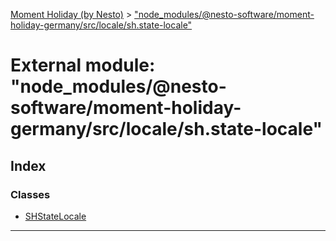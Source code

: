 [Moment Holiday (by Nesto)](../README.md) > ["node_modules/@nesto-software/moment-holiday-germany/src/locale/sh.state-locale"](../modules/_node_modules__nesto_software_moment_holiday_germany_src_locale_sh_state_locale_.md)

# External module: "node_modules/@nesto-software/moment-holiday-germany/src/locale/sh.state-locale"

## Index

### Classes

* [SHStateLocale](../classes/_node_modules__nesto_software_moment_holiday_germany_src_locale_sh_state_locale_.shstatelocale.md)

---

